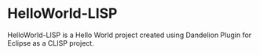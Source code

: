 HelloWorld-LISP
===============

HelloWorld-LISP is a Hello World project created using Dandelion Plugin
	for Eclipse as a CLISP project.
